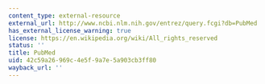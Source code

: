 ```yaml
---
content_type: external-resource
external_url: http://www.ncbi.nlm.nih.gov/entrez/query.fcgi?db=PubMed
has_external_license_warning: true
license: https://en.wikipedia.org/wiki/All_rights_reserved
status: ''
title: PubMed
uid: 42c59a26-969c-4e5f-9a7e-5a903cb3ff80
wayback_url: ''
---
```

